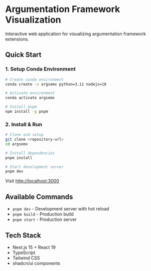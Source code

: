 # Argumentation Framework Visualization

Interactive web application for visualizing argumentation framework extensions.

## Quick Start

### 1. Setup Conda Environment

```bash
# Create conda environment
conda create -n argsemx python=3.11 nodejs=18

# Activate environment
conda activate argsemx

# Install pnpm
npm install -g pnpm
```

### 2. Install & Run

```bash
# Clone and setup
git clone <repository-url>
cd argsemx

# Install dependencies
pnpm install

# Start development server
pnpm dev
```

Visit [http://localhost:3000](http://localhost:3000)

## Available Commands

- `pnpm dev` - Development server with hot reload
- `pnpm build` - Production build
- `pnpm start` - Production server

## Tech Stack

- Next.js 15 + React 19
- TypeScript
- Tailwind CSS
- shadcn/ui components
